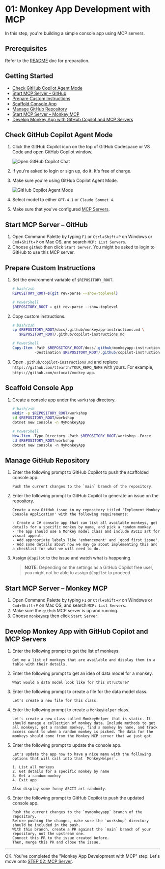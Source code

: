 # 01: Monkey App Development with MCP

In this step, you're building a simple console app using MCP servers.

## Prerequisites

Refer to the [README](../README.md#prerequisites) doc for preparation.

## Getting Started

- [Check GitHub Copilot Agent Mode](#check-github-copilot-agent-mode)
- [Start MCP Server – GitHub](#start-mcp-server--github)
- [Prepare Custom Instructions](#prepare-custom-instructions)
- [Scaffold Console App](#scaffold-console-app)
- [Manage GitHub Repository](#manage-github-repository)
- [Start MCP Server – Monkey MCP](#start-mcp-server--monkey-mcp)
- [Develop Monkey App with GitHub Copilot and MCP Servers](#develop-monkey-app-with-github-copilot-and-mcp-servers)

## Check GitHub Copilot Agent Mode

1. Click the GitHub Copilot icon on the top of GitHub Codespace or VS Code and open GitHub Copilot window.

   ![Open GitHub Copilot Chat](./images/setup-01.png)

1. If you're asked to login or sign up, do it. It's free of charge.
1. Make sure you're using GitHub Copilot Agent Mode.

   ![GitHub Copilot Agent Mode](./images/setup-02.png)

1. Select model to either `GPT-4.1` or `Claude Sonnet 4`.
1. Make sure that you've configured [MCP Servers](./00-setup.md#set-up-mcp-servers).

## Start MCP Server &ndash; GitHub

1. Open Command Palette by typing `F1` or `Ctrl`+`Shift`+`P` on Windows or `Cmd`+`Shift`+`P` on Mac OS, and search `MCP: List Servers`.
1. Choose `github` then click `Start Server`. You might be asked to login to GitHub to use this MCP server.

## Prepare Custom Instructions

1. Set the environment variable of `$REPOSITORY_ROOT`.

   ```bash
   # bash/zsh
   REPOSITORY_ROOT=$(git rev-parse --show-toplevel)
   ```

   ```powershell
   # PowerShell
   $REPOSITORY_ROOT = git rev-parse --show-toplevel
   ```

1. Copy custom instructions.

    ```bash
    # bash/zsh
    cp $REPOSITORY_ROOT/docs/.github/monkeyapp-instructions.md \
       $REPOSITORY_ROOT/.github/copilot-instructions.md
    ```

    ```powershell
    # PowerShell
    Copy-Item -Path $REPOSITORY_ROOT/docs/.github/monkeyapp-instructions.md `
              -Destination $REPOSITORY_ROOT/.github/copilot-instructions.md -Force
    ```

1. Open `.github/copilot-instructions.md` and replace `https://github.com/ttearth/YOUR_REPO_NAME` with yours. For example, `https://github.com/octocat/monkey-app`.

## Scaffold Console App

1. Create a console app under the `workshop` directory.

    ```bash
    # bash/zsh
    mkdir -p $REPOSITORY_ROOT/workshop
    cd $REPOSITORY_ROOT/workshop
    dotnet new console -n MyMonkeyApp
    ```

    ```powershell
    # PowerShell
    New-Item -Type Directory -Path $REPOSITORY_ROOT/workshop -Force
    cd $REPOSITORY_ROOT/workshop
    dotnet new console -n MyMonkeyApp
    ```

## Manage GitHub Repository

1. Enter the following prompt to GitHub Copilot to push the scaffolded console app.

    ```text
    Push the current changes to the `main` branch of the repository.
    ```

1. Enter the following prompt to GitHub Copilot to generate an issue on the repository.

    ```text
    Create a new GitHub issue in my repository titled 'Implement Monkey Console Application' with the following requirements:
    
    - Create a C# console app that can list all available monkeys, get details for a specific monkey by name, and pick a random monkey.
    - The app should use a Monkey model class and include ASCII art for visual appeal.
    - Add appropriate labels like 'enhancement' and 'good first issue'.
    - Add some details about how we may go about implementing this and a checklist for what we will need to do.
    ```

1. Assign `@Copilot` to the issue and watch what is happening.

   > **NOTE**: Depending on the settings as a GitHub Copilot free user, you might not be able to assign `@Copilot` to proceed.

## Start MCP Server &ndash; Monkey MCP

1. Open Command Palette by typing `F1` or `Ctrl`+`Shift`+`P` on Windows or `Cmd`+`Shift`+`P` on Mac OS, and search `MCP: List Servers`.
1. Make sure the `github` MCP server is up and running.
1. Choose `monkeymcp` then click `Start Server`.

## Develop Monkey App with GitHub Copilot and MCP Servers

1. Enter the following prompt to get the list of monkeys.

    ```text
    Get me a list of monkeys that are available and display them in a table with their details.
    ```

1. Enter the following prompt to get an idea of data model for a monkey.

    ```text
    What would a data model look like for this structure?
    ```

1. Enter the following prompt to create a file for the data model class.

    ```text
    Let's create a new file for this class.
    ```

1. Enter the following prompt to create a `MonkeyHelper` class.

    ```text
    Let's create a new class called MonkeyHelper that is static. It should manage a collection of monkey data. Include methods to get all monkeys, get a random monkey, find a monkey by name, and track access count to when a random monkey is picked. The data for the monkeys should come from the Monkey MCP server that we just got.
    ```

1. Enter the following prompt to update the console app.

    ```text
    Let's update the app now to have a nice menu with the following options that will call into that `MonkeyHelper`.
    
    1. List all monkeys
    2. Get details for a specific monkey by name
    3. Get a random monkey
    4. Exit app

    Also display some funny ASCII art randomly.
    ```

1. Enter the following prompt to GitHub Copilot to push the updated console app.

    ```text
    Push the current changes to the `mymonkeyapp` branch of the repository.
    Before pushing the changes, make sure the `workshop` directory should be included in the push.
    With this branch, create a PR against the `main` branch of your repository, not the upstream one.
    Connect this PR to the issue created before.
    Then, merge this PR and close the issue.
    ```

---

OK. You've completed the "Monkey App Development with MCP" step. Let's move onto [STEP 02: MCP Server](./02-mcp-server.md).

